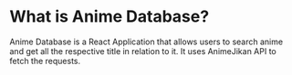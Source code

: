# What is Anime Database?
Anime Database is a React Application that allows users to search anime and get all the respective title in relation to it. It uses AnimeJikan API to fetch the requests. 
